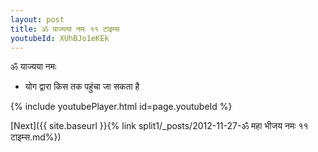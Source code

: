 ```yaml
---
layout: post
title: ॐ याज्यया नमः ११ टाइम्स
youtubeId: XUhBJo1eKEk
---
```

 
 
 ॐ याज्यया नमः  
 
 -  योग द्वारा किस तक पहुंचा जा सकता है 
 
  
 
  
 
 
 
 
 
 


{% include youtubePlayer.html id=page.youtubeId %}
 
[Next]({{ site.baseurl }}{% link  split1/_posts/2012-11-27-ॐ महा भीजय नमः ११ टाइम्स.md%})
 
